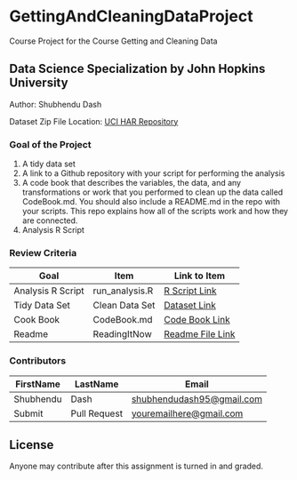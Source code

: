 # GettingAndCleaningDataProject
Course Project for the Course Getting and Cleaning Data

## Data Science Specialization by John Hopkins University

Author: Shubhendu Dash <br />

Dataset Zip File Location: [UCI HAR Repository](https://d396qusza40orc.cloudfront.net/getdata%2Fprojectfiles%2FUCI%20HAR%20Dataset.zip "Clicking will download the data")

### Goal of the Project

1. A tidy data set 
2. A link to a Github repository with your script for performing the analysis 
3. A code book that describes the variables, the data, and any transformations or work that you performed to clean up the data called CodeBook.md. You should also include a README.md in the repo with your scripts. This repo explains how all of the scripts work and how they are connected.
4. Analysis R Script

### Review Criteria

Goal | Item | Link to Item
--- | --- | ---
Analysis R Script |  run_analysis.R |  [R Script Link](https://github.com/ShubhenduDash/GettingAndCleaningDataProject/blob/master/run_analysis.R "run_analysis.R")
Tidy Data Set |  Clean Data Set |  [Dataset Link](https://github.com/ShubhenduDash/GettingAndCleaningDataProject/blob/master/tidyData.txt "tidyData.txt")
Cook Book | CodeBook.md |  [Code Book Link](https://github.com/ShubhenduDash/GettingAndCleaningDataProject/blob/master/CodeBook.md "CodeBook.md")
Readme | ReadingItNow |  [Readme File Link](https://github.com/ShubhenduDash/GettingAndCleaningDataProject/blob/master/README.md "README.md")

### Contributors

FirstName | LastName | Email
--- | --- | ---
Shubhendu |  Dash |  <shubhendudash95@gmail.com>
Submit |  Pull Request | <youremailhere@gmail.com>

## License

Anyone may contribute after this assignment is turned in and graded. 

